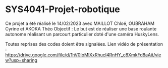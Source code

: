 # SYS4041-Projet-robotique

Ce projet a été réalisé le 14/02/2023 avec MAILLOT Chloé, OUBRAHAM Cyrine et AKOKA Théo
Objectif : Le but est de réaliser une base roulante autonome réalisant un parcourt particulier doté d'une caméra HuskyLens.

Toutes reprises des codes doient être signalées. 
Lien vidéo de présentation : https://drive.google.com/file/d/1hV0IoMlXxRhucl4RnHY_c8XmkFd8aAit/view?usp=sharing
